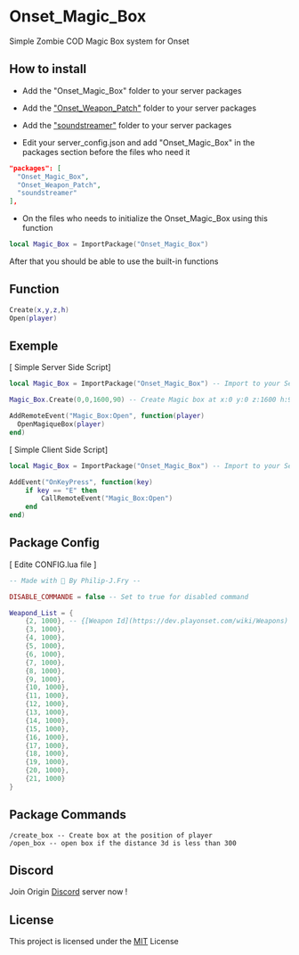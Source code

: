 # Onset_Magic_Box
Simple Zombie COD Magic Box system for Onset

## How to install
- Add the "Onset_Magic_Box" folder to your server packages
- Add the ["Onset_Weapon_Patch"](https://github.com/Origin-OnSet/Onset_Weapon_Patch) folder to your server packages 
- Add the ["soundstreamer"](https://github.com/soljian/soundstreamer) folder to your server packages 

- Edit your server_config.json and add "Onset_Magic_Box" in the packages section before the files who need it

```json
"packages": [
  "Onset_Magic_Box",
  "Onset_Weapon_Patch",
  "soundstreamer"
],
```
- On the files who needs to initialize the Onset_Magic_Box using this function  
```lua
local Magic_Box = ImportPackage("Onset_Magic_Box")
```
After that you should be able to use the built-in functions

## Function
```lua
Create(x,y,z,h)
Open(player)
```

## Exemple
[ Simple Server Side Script]
```lua
local Magic_Box = ImportPackage("Onset_Magic_Box") -- Import to your Server Script Onset_Magic_Box

Magic_Box.Create(0,0,1600,90) -- Create Magic box at x:0 y:0 z:1600 h:90

AddRemoteEvent("Magic_Box:Open", function(player)
  OpenMagiqueBox(player)
end)

```

[ Simple Client Side Script]
```lua
local Magic_Box = ImportPackage("Onset_Magic_Box") -- Import to your Server Script Onset_Magic_Box

AddEvent("OnKeyPress", function(key)
    if key == "E" then
        CallRemoteEvent("Magic_Box:Open")      
    end
end)
```

## Package Config
[ Edite CONFIG.lua file ]
```lua
-- Made with 🖤 By Philip-J.Fry --

DISABLE_COMMANDE = false -- Set to true for disabled command

Weapond_List = {
    {2, 1000}, -- {[Weapon Id](https://dev.playonset.com/wiki/Weapons) : Ammo}
    {3, 1000},
    {4, 1000},
    {5, 1000},
    {6, 1000},
    {7, 1000},
    {8, 1000},
    {9, 1000},
    {10, 1000},
    {11, 1000},
    {12, 1000},
    {13, 1000},
    {14, 1000},
    {15, 1000},
    {16, 1000},
    {17, 1000},
    {18, 1000},
    {19, 1000},
    {20, 1000},
    {21, 1000}
}
```
## Package Commands
```
/create_box -- Create box at the position of player
/open_box -- open box if the distance 3d is less than 300
```

## Discord
Join Origin [Discord](https://discord.gg/MDEwtKr) server now !

## License
This project is licensed under the [MIT](https://choosealicense.com/licenses/mit/) License
